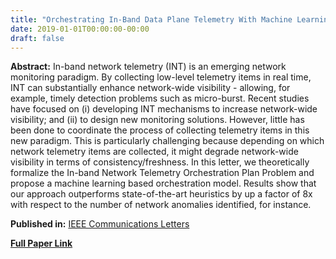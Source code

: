 ```yaml
---
title: "Orchestrating In-Band Data Plane Telemetry With Machine Learning"
date: 2019-01-01T00:00:00-00:00
draft: false
---
```


**Abstract:**
In-band network telemetry (INT) is an emerging network monitoring paradigm. By collecting low-level telemetry items in real time, INT can substantially enhance network-wide visibility - allowing, for example, timely detection problems such as micro-burst. Recent studies have focused on (i) developing INT mechanisms to increase network-wide visibility; and (ii) to design new monitoring solutions. However, little has been done to coordinate the process of collecting telemetry items in this new paradigm. This is particularly challenging because depending on which network telemetry items are collected, it might degrade network-wide visibility in terms of consistency/freshness. In this letter, we theoretically formalize the In-band Network Telemetry Orchestration Plan Problem and propose a machine learning based orchestration model. Results show that our approach outperforms state-of-the-art heuristics by up a factor of 8x with respect to the number of network anomalies identified, for instance.

**Published in:** [IEEE Communications Letters](https://ieeexplore.ieee.org/xpl/RecentIssue.jsp?punumber=4234)

[**Full Paper Link**](https://ieeexplore.ieee.org/document/8865384)
